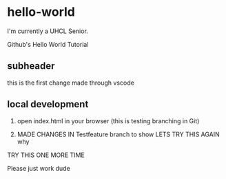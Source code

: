 # hello-world

I'm currently a UHCL Senior.

Github's Hello World Tutorial

## subheader

this is the first change made through vscode

## local development

1. open index.html in your browser (this is testing branching in Git)

2. MADE CHANGES IN Testfeature branch to show
LETS TRY THIS AGAIN
why

TRY THIS ONE MORE TIME

Please just work dude